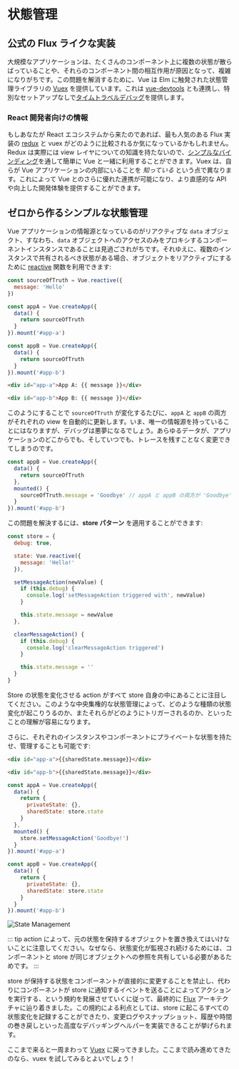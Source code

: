# 状態管理

## 公式の Flux ライクな実装

大規模なアプリケーションは、たくさんのコンポーネント上に複数の状態が散らばっていることや、それらのコンポーネント間の相互作用が原因となって、複雑になりがちです。この問題を解消するために、Vue は Elm に触発された状態管理ライブラリの [Vuex](https://next.vuex.vuejs.org/) を提供しています。これは [vue-devtools](https://github.com/vuejs/vue-devtools) とも連携し、特別なセットアップなしで[タイムトラベルデバッグ](https://raw.githubusercontent.com/vuejs/vue-devtools/master/media/demo.gif)を提供します。

### React 開発者向けの情報

もしあなたが React エコシステムから来たのであれば、最も人気のある Flux 実装の [redux](https://github.com/reactjs/redux) と vuex がどのように比較されるか気になっているかもしれません。Redux は実際には view レイヤについての知識を持たないので、[シンプルなバインディング](https://classic.yarnpkg.com/en/packages?q=redux%20vue&p=1)を通して簡単に Vue と一緒に利用することができます。Vuex は、自らが Vue アプリケーションの内部にいることを _知っている_ という点で異なります。これによって Vue とのさらに優れた連携が可能になり、より直感的な API や向上した開発体験を提供することができます。

## ゼロから作るシンプルな状態管理

Vue アプリケーションの情報源となっているのがリアクティブな `data` オブジェクト、すなわち、`data` オブジェクトへのアクセスのみをプロキシするコンポーネントインスタンスであることは見過ごされがちです。それゆえに、複数のインスタンスで共有されるべき状態がある場合、オブジェクトをリアクティブにするために [reactive](/guide/reactivity-fundamentals.html#declaring-reactive-state) 関数を利用できます:

```js
const sourceOfTruth = Vue.reactive({
  message: 'Hello'
})

const appA = Vue.createApp({
  data() {
    return sourceOfTruth
  }
}).mount('#app-a')

const appB = Vue.createApp({
  data() {
    return sourceOfTruth
  }
}).mount('#app-b')
```

```html
<div id="app-a">App A: {{ message }}</div>

<div id="app-b">App B: {{ message }}</div>
```

このようにすることで `sourceOfTruth` が変化するたびに、`appA` と `appB` の両方がそれぞれの view を自動的に更新します。いま、唯一の情報源を持っていることにはなりますが、デバッグは悪夢になるでしょう。あらゆるデータが、アプリケーションのどこからでも、そしていつでも、トレースを残すことなく変更できてしまうのです。

```js
const appB = Vue.createApp({
  data() {
    return sourceOfTruth
  },
  mounted() {
    sourceOfTruth.message = 'Goodbye' // appA と appB の両方が 'Goodbye' メッセージをレンダリングします
  }
}).mount('#app-b')
```

この問題を解決するには、**store パターン** を適用することができます:

```js
const store = {
  debug: true,

  state: Vue.reactive({
    message: 'Hello!'
  }),

  setMessageAction(newValue) {
    if (this.debug) {
      console.log('setMessageAction triggered with', newValue)
    }

    this.state.message = newValue
  },

  clearMessageAction() {
    if (this.debug) {
      console.log('clearMessageAction triggered')
    }

    this.state.message = ''
  }
}
```

Store の状態を変化させる action がすべて store 自身の中にあることに注目してください。このような中央集権的な状態管理によって、どのような種類の状態変化が起こりうるのか、またそれらがどのようにトリガーされるのか、といったことの理解が容易になります。

さらに、それぞれのインスタンスやコンポーネントにプライベートな状態を持たせ、管理することも可能です:

```html
<div id="app-a">{{sharedState.message}}</div>

<div id="app-b">{{sharedState.message}}</div>
```

```js
const appA = Vue.createApp({
  data() {
    return {
      privateState: {},
      sharedState: store.state
    }
  },
  mounted() {
    store.setMessageAction('Goodbye!')
  }
}).mount('#app-a')

const appB = Vue.createApp({
  data() {
    return {
      privateState: {},
      sharedState: store.state
    }
  }
}).mount('#app-b')
```

![State Management](/images/state.png)

::: tip
action によって、元の状態を保持するオブジェクトを置き換えてはいけないことに注意してください。なぜなら、状態変化が監視され続けるためには、コンポーネントと store が同じオブジェクトへの参照を共有している必要があるためです。
:::

store が保持する状態をコンポーネントが直接的に変更することを禁止し、代わりにコンポーネントが store に通知するイベントを送ることによってアクションを実行する、という規約を発展させていくに従って、最終的に [Flux](https://facebook.github.io/flux/) アーキテクチャに辿り着きました。この規約による利点としては、store に起こるすべての状態変化を記録することができたり、変更ログやスナップショット、履歴や時間の巻き戻しといった高度なデバッギングヘルパーを実装できることが挙げられます。

ここまで来ると一周まわって [Vuex](https://next.vuex.vuejs.org/) に戻ってきました。ここまで読み進めてきたのなら、vuex を試してみるとよいでしょう！
